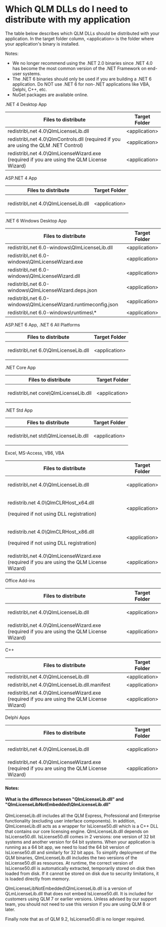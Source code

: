 # Which QLM DLLs do I need to distribute with my application

The table below describes which QLM DLLs should be distributed with your application. In the target folder column, \<application> is the folder where your application's binary is installed.

Notes:&#x20;

* We no longer recommend using the .NET 2.0 binaries since .NET 4.0 has become the most common version of the .NET Framework on end-user systems.
* The .NET 6 binaries should only be used if you are building a .NET 6 application. Do NOT use .NET 6 for non-.NET applications like VBA, Delphi, C++, etc.
* NuGet packages are available online.

.NET 4 Desktop App

| **Files to distribute**                                                                     | **Target Folder** |
| ------------------------------------------------------------------------------------------- | ----------------- |
| redistrib\\.net 4.0\QlmLicenseLib.dll                                                       | \<application>    |
| redistrib\\.net 4.0\QlmControls.dll (required if you are using the QLM .NET Control)        | \<application>    |
| redistrib\\.net 4.0\QlmLicenseWizard.exe (required if you are using the QLM License Wizard) | \<application>    |

&#x20;

ASP.NET 4 App

| **Files to distribute**               | **Target Folder**                 |
| ------------------------------------- | --------------------------------- |
| redistrib\\.net 4.0\QlmLicenseLib.dll | <p>&#x3C;application></p><p> </p> |

&#x20;

.NET 6 Windows Desktop App

| **Files to distribute**                                         | **Target Folder** |
| --------------------------------------------------------------- | ----------------- |
| redistrib\\.net 6.0-windows\QlmLicenseLib.dll                   | \<application>    |
| redistrib\\.net 6.0-windows\QlmLicenseWizard.exe                | \<application>    |
| redistrib\\.net 6.0-windows\QlmLicenseWizard.dll                | \<application>    |
| redistrib\\.net 6.0-windows\QlmLicenseWizard.deps.json          | \<application>    |
| redistrib\\.net 6.0-windows\QlmLicenseWizard.runtimeconfig.json | \<application>    |
| redistrib\\.net 6.0-windows\runtimes\\\*                        | \<application>    |

&#x20;

ASP.NET 6 App, .NET 6 All Platforms

| **Files to distribute**               | **Target Folder**                 |
| ------------------------------------- | --------------------------------- |
| redistrib\\.net 6.0\QlmLicenseLib.dll | <p>&#x3C;application></p><p> </p> |

&#x20;

.NET Core App

| **Files to distribute**                | **Target Folder**                 |
| -------------------------------------- | --------------------------------- |
| redistrib\\.net core\QlmLicenseLib.dll | <p>&#x3C;application></p><p> </p> |

&#x20;

.NET Std App

| **Files to distribute**               | **Target Folder**                 |
| ------------------------------------- | --------------------------------- |
| redistrib\\.net std\QlmLicenseLib.dll | <p>&#x3C;application></p><p> </p> |

&#x20;

Excel, MS-Access, VB6, VBA

| **Files to distribute**                                                                     | **Target Folder**                 |
| ------------------------------------------------------------------------------------------- | --------------------------------- |
| redistrib\\.net 4.0\QlmLicenseLib.dll                                                       | <p>&#x3C;application></p><p> </p> |
| <p>redistrib\.net 4.0\QlmCLRHost_x64.dll</p><p>(required if not using DLL registration)</p> | \<application>                    |
| <p>redistrib\.net 4.0\QlmCLRHost_x86.dll</p><p>(required if not using DLL registration)</p> | \<application>                    |
| redistrib\\.net 4.0\QlmLicenseWizard.exe (required if you are using the QLM License Wizard) | \<application>                    |

&#x20;

Office Add-ins

| **Files to distribute**                                                                     | **Target Folder**                 |
| ------------------------------------------------------------------------------------------- | --------------------------------- |
| redistrib\\.net 4.0\QlmLicenseLib.dll                                                       | <p>&#x3C;application></p><p> </p> |
| redistrib\\.net 4.0\QlmLicenseWizard.exe (required if you are using the QLM License Wizard) | \<application>                    |

&#x20;

C++

| **Files to distribute**                                                                     | **Target Folder** |
| ------------------------------------------------------------------------------------------- | ----------------- |
| redistrib\\.net 4.0\QlmLicenseLib.dll                                                       | \<application>    |
| redistrib\\.net 4.0\QlmLicenseLib.dll.manifest                                              | \<application>    |
| redistrib\\.net 4.0\QlmLicenseWizard.exe (required if you are using the QLM License Wizard) | \<application>    |

&#x20;

Delphi Apps

| **Files to distribute**                                                                     | **Target Folder**                 |
| ------------------------------------------------------------------------------------------- | --------------------------------- |
| redistrib\\.net 4.0\QlmLicenseLib.dll                                                       | <p>&#x3C;application></p><p> </p> |
| redistrib\\.net 4.0\QlmLicenseWizard.exe (required if you are using the QLM License Wizard) | \<application>                    |

#### &#x20;

#### &#x20;

#### **Notes:**

#### What is the difference between "QlmLicenseLib.dll" and "QlmLicenseLibNotEmbedded\QlmLicenseLib.dll"

QlmLicenseLib.dll includes all the  QLM Express, Professional and Enterprise functionality (excluding user interface components). In addition, QlmLicenseLib.dll acts as a wrapper for IsLicense50.dll which is a C++ DLL that contains our core licensing engine. QlmLicenseLib.dll depends on IsLicense50.dll. IsLicense50.dll comes in 2 versions: one version of 32 bit systems and another version for 64 bit systems. When your application is running as a 64 bit app, we need to load the 64 bit version of IsLicense50.dll and similarly for 32 bit apps. To simplify deployment of the QLM binaries, QlmLicenseLib.dll includes the two versions of the IsLicense50.dll as resources. At runtime, the correct version of IsLicense50.dll is automatically extracted, temporarily stored on disk then loaded from disk. If it cannot be stored on disk due to security limitations, it is loaded directly from memory.

QlmLicenseLibNotEmbedded\QlmLicenseLib.dll is a version of QLmLicenseLib.dll that does not embed IsLicense50.dll. It is included for customers using QLM 7 or earlier versions. Unless advised by our support team, you should not need to use this version if you are using QLM 8 or later.

Finally note that as of QLM 9.2, IsLicense50.dll is no longer required.
